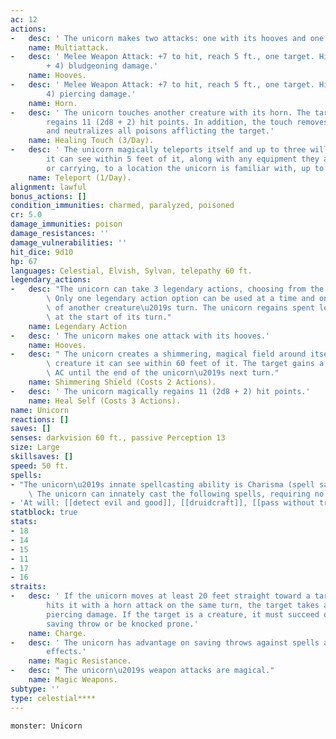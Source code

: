 ```yaml
---
ac: 12
actions:
-   desc: ' The unicorn makes two attacks: one with its hooves and one with its horn.'
    name: Multiattack.
-   desc: ' Melee Weapon Attack: +7 to hit, reach 5 ft., one target. Hit: 11 (2d6
        + 4) bludgeoning damage.'
    name: Hooves.
-   desc: ' Melee Weapon Attack: +7 to hit, reach 5 ft., one target. Hit: 8 (1d8 +
        4) piercing damage.'
    name: Horn.
-   desc: ' The unicorn touches another creature with its horn. The target magically
        regains 11 (2d8 + 2) hit points. In addition, the touch removes all diseases
        and neutralizes all poisons afflicting the target.'
    name: Healing Touch (3/Day).
-   desc: ' The unicorn magically teleports itself and up to three willing creatures
        it can see within 5 feet of it, along with any equipment they are wearing
        or carrying, to a location the unicorn is familiar with, up to 1 mile away.'
    name: Teleport (1/Day).
alignment: lawful
bonus_actions: []
condition_immunities: charmed, paralyzed, poisoned
cr: 5.0
damage_immunities: poison
damage_resistances: ''
damage_vulnerabilities: ''
hit_dice: 9d10
hp: 67
languages: Celestial, Elvish, Sylvan, telepathy 60 ft.
legendary_actions:
-   desc: "The unicorn can take 3 legendary actions, choosing from the options below.\
        \ Only one legendary action option can be used at a time and only at the end\
        \ of another creature\u2019s turn. The unicorn regains spent legendary actions\
        \ at the start of its turn."
    name: Legendary Action
-   desc: ' The unicorn makes one attack with its hooves.'
    name: Hooves.
-   desc: " The unicorn creates a shimmering, magical field around itself or another\
        \ creature it can see within 60 feet of it. The target gains a +2 bonus to\
        \ AC until the end of the unicorn\u2019s next turn."
    name: Shimmering Shield (Costs 2 Actions).
-   desc: ' The unicorn magically regains 11 (2d8 + 2) hit points.'
    name: Heal Self (Costs 3 Actions).
name: Unicorn
reactions: []
saves: []
senses: darkvision 60 ft., passive Perception 13
size: Large
skillsaves: []
speed: 50 ft.
spells:
- "The unicorn\u2019s innate spellcasting ability is Charisma (spell save DC 14).\
    \ The unicorn can innately cast the following spells, requiring no components:"
- 'At will: [[detect evil and good]], [[druidcraft]], [[pass without trace]]'
statblock: true
stats:
- 18
- 14
- 15
- 11
- 17
- 16
straits:
-   desc: ' If the unicorn moves at least 20 feet straight toward a target and then
        hits it with a horn attack on the same turn, the target takes an extra 9 (2d8)
        piercing damage. If the target is a creature, it must succeed on a DC 15 Strength
        saving throw or be knocked prone.'
    name: Charge.
-   desc: ' The unicorn has advantage on saving throws against spells and other magical
        effects.'
    name: Magic Resistance.
-   desc: " The unicorn\u2019s weapon attacks are magical."
    name: Magic Weapons.
subtype: ''
type: celestial****
---
```

```statblock
monster: Unicorn
```